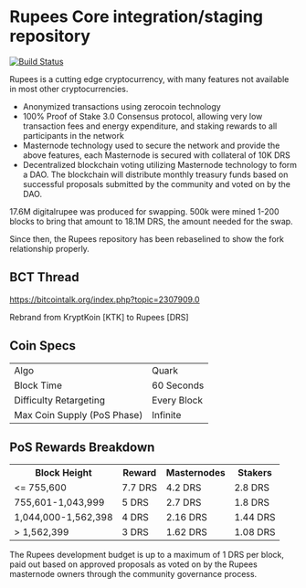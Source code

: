 Rupees Core integration/staging repository
=====================================

[![Build Status](https://travis-ci.org/digitalrupeeproject/Rupees.svg?branch=master)](https://travis-ci.org/digitalrupeeproject/Rupees)

Rupees is a cutting edge cryptocurrency, with many features not available in most other cryptocurrencies.
- Anonymized transactions using zerocoin technology
- 100% Proof of Stake 3.0 Consensus protocol, allowing very low transaction fees and energy expenditure, and staking rewards to all participants in the network
- Masternode technology used to secure the network and provide the above features, each Masternode is secured
  with collateral of 10K DRS
- Decentralized blockchain voting utilizing Masternode technology to form a DAO. The blockchain will distribute monthly treasury funds based on successful proposals submitted by the community and voted on by the DAO.

17.6M digitalrupee was produced for swapping. 500k were mined 1-200 blocks to bring that amount to 18.1M DRS, the amount needed for the swap.

Since then, the Rupees repository has been rebaselined to show the fork relationship properly.

## BCT Thread ##

https://bitcointalk.org/index.php?topic=2307909.0

Rebrand from KryptKoin [KTK] to Rupees [DRS]

## Coin Specs ##
<table>
<tr><td>Algo</td><td>Quark</td></tr>
<tr><td>Block Time</td><td>60 Seconds</td></tr>
<tr><td>Difficulty Retargeting</td><td>Every Block</td></tr>
<tr><td>Max Coin Supply (PoS Phase)</td><td>Infinite</td></tr>
</table>

## PoS Rewards Breakdown ##

<table>
<th>Block Height</th><th>Reward</th><th>Masternodes</th><th>Stakers</th>
<tr><td><= 755,600</td><td>7.7 DRS</td><td>4.2 DRS</td><td>2.8 DRS</td></tr>
<tr><td>755,601-1,043,999</td><td>5 DRS</td><td>2.7 DRS</td><td>1.8 DRS</td></tr>
<tr><td>1,044,000-1,562,398</td><td>4 DRS</td><td>2.16 DRS</td><td>1.44 DRS</td></tr>
<tr><td>> 1,562,399</td><td>3 DRS</td><td>1.62 DRS</td><td>1.08 DRS</td></tr>
</table>

The Rupees development budget is up to a maximum of 1 DRS per block, paid out based on approved proposals as voted on by the Rupees masternode owners through the community governance process.
